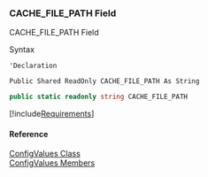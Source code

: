 ﻿### CACHE_FILE_PATH Field

CACHE_FILE_PATH Field

Syntax

```vbnet
'Declaration

Public Shared ReadOnly CACHE_FILE_PATH As String
```

```csharp
public static readonly string CACHE_FILE_PATH
```

[!include[Requirements](../partials/requirements.md)]

#### Reference

[ConfigValues Class](FChoice.Common~FChoice.Common.ConfigValues.md)  
[ConfigValues Members](FChoice.Common~FChoice.Common.ConfigValues_members.md)